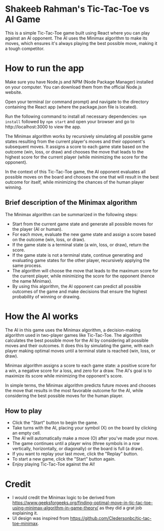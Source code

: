 # Shakeeb Rahman's Tic-Tac-Toe vs AI Game
This is a simple Tic-Tac-Toe game built using React where you can play against an AI opponent. The AI uses the Minimax algorithm to make its moves, which ensures it's always playing the best possible move, making it a tough competitor.

# How to run the app
Make sure you have Node.js and NPM (Node Package Manager) installed on your computer. You can download them from the official Node.js website.

Open your terminal (or command prompt) and navigate to the directory containing the React app (where the package.json file is located).

Run the following command to install all necessary dependencies:
``npm install`` followed by ``npm start`` and open your browser and go to http://localhost:3000 to view the app.


The Minimax algorithm works by recursively simulating all possible game states resulting from the current player's moves and their opponent's subsequent moves. It assigns a score to each game state based on the outcome (win, loss, or draw) and chooses the move that leads to the highest score for the current player (while minimizing the score for the opponent).

In the context of this Tic-Tac-Toe game, the AI opponent evaluates all possible moves on the board and chooses the one that will result in the best outcome for itself, while minimizing the chances of the human player winning.

## Brief description of the Minimax algorithm
The Minimax algorithm can be summarized in the following steps:

- Start from the current game state and generate all possible moves for the player (AI or human).
- For each move, evaluate the new game state and assign a score based on the outcome (win, loss, or draw).
- If the game state is a terminal state (a win, loss, or draw), return the score.
- If the game state is not a terminal state, continue generating and evaluating game states for the other player, recursively applying the same process.
- The algorithm will choose the move that leads to the maximum score for the current player, while minimizing the score for the opponent (hence the name Minimax).
- By using this algorithm, the AI opponent can predict all possible outcomes of the game and make decisions that ensure the highest probability of winning or drawing.

# How the AI works
The AI in this game uses the Minimax algorithm, a decision-making algorithm used in two-player games like Tic-Tac-Toe. The algorithm calculates the best possible move for the AI by considering all possible moves and their outcomes. It does this by simulating the game, with each player making optimal moves until a terminal state is reached (win, loss, or draw).

Minimax algorithm assigns a score to each game state: a positive score for a win, a negative score for a loss, and zero for a draw. The AI's goal is to maximize its score while minimizing the opponent's score.

In simple terms, the Minimax algorithm predicts future moves and chooses the move that results in the most favorable outcome for the AI, while considering the best possible moves for the human player.
## How to play
- Click the "Start" button to begin the game.
- Take turns with the AI, placing your symbol (X) on the board by clicking an empty cell.
- The AI will automatically make a move (O) after you've made your move.
- The game continues until a player wins (three symbols in a row vertically, horizontally, or diagonally) or the board is full (a draw).
- If you want to replay your last move, click the "Replay" button.
- To start a new game, click the "Start" button again.
- Enjoy playing Tic-Tac-Toe against the AI!
# Credit
- I would credit the Minimax logic to be derived from https://www.geeksforgeeks.org/finding-optimal-move-in-tic-tac-toe-using-minimax-algorithm-in-game-theory/ as they did a grat job explaining it.
- UI design was inspired from https://github.com/Cledersonbc/tic-tac-toe-minimax.


